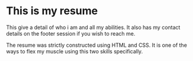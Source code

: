 # This is my resume

This give a detail of who i am and all my abilities. It also has my contact details on the footer session if you wish to reach me.

The resume was strictly constructed using HTML and CSS. It is one of the ways to flex my muscle using this two skills specifically.
